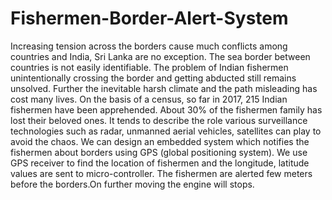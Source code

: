# Fishermen-Border-Alert-System
Increasing tension across the borders cause much conflicts among countries and India, Sri Lanka are no exception. The sea border between countries is not easily identifiable. The problem of Indian fishermen unintentionally crossing the border and getting abducted still remains unsolved. Further the inevitable harsh climate and the path misleading has cost many lives. On the basis of a census, so far in 2017, 215 Indian fishermen have been apprehended. About 30% of the fishermen family has lost their beloved ones. It tends to describe the role various surveillance technologies such as radar, unmanned aerial vehicles, satellites can play to avoid the chaos.  We can design an embedded system which notifies the fishermen about borders using GPS (global positioning system). We use GPS receiver to find the location of fishermen and the longitude, latitude values are sent to micro-controller. The fishermen are alerted few meters before the borders.On further moving the engine will stops.
